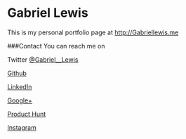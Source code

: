 # Gabriel Lewis

This is my personal portfolio page at http://Gabriellewis.me

###Contact 
You can reach me on 

Twitter [@Gabriel__Lewis](https://www.twitter.com/gabriel__lewis)

[Github](https://www.github.com/gabriel-lewis)

[LinkedIn](https://www.linkedin.com/in/gabriellewis1)

[Google+](https://plus.google.com/u/1/+GabrielLewis1)

[Product Hunt](https://www.producthunt.com/@gabriel__lewis)

[Instagram](https://www.instagram.com/lookslikeaspaceship/)
